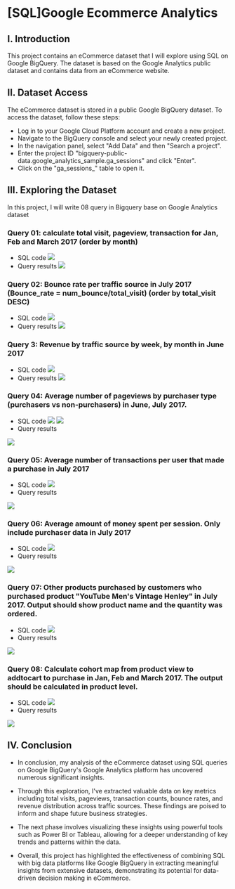 # [SQL]Google Ecommerce Analytics
## I. Introduction
This project contains an eCommerce dataset that I will explore using SQL on Google BigQuery. The dataset is based on the Google Analytics public dataset and contains data from an eCommerce website.
## II. Dataset Access
The eCommerce dataset is stored in a public Google BigQuery dataset. To access the dataset, follow these steps:
- Log in to your Google Cloud Platform account and create a new project.
- Navigate to the BigQuery console and select your newly created project.
- In the navigation panel, select "Add Data" and then "Search a project".
- Enter the project ID "bigquery-public-data.google_analytics_sample.ga_sessions" and click "Enter".
- Click on the "ga_sessions_" table to open it.
## III. Exploring the Dataset
In this project, I will write 08 query in Bigquery base on Google Analytics dataset

### Query 01: calculate total visit, pageview, transaction for Jan, Feb and March 2017 (order by month)
- SQL code
![](https://github.com/user-attachments/assets/22a577cf-e253-4f07-86b5-c2840aee6840)
- Query results
![](https://github.com/user-attachments/assets/dcf453ef-e376-4ef2-9ea2-c855778eb7c0)
### Query 02: Bounce rate per traffic source in July 2017 (Bounce_rate = num_bounce/total_visit) (order by total_visit DESC)
- SQL code
![](https://github.com/user-attachments/assets/c1a0aefb-2c46-4b1b-8653-0a55f85c46e5)
- Query results
![](https://github.com/user-attachments/assets/8e160da1-42c3-4600-9ad5-e326a1969560)
### Query 3: Revenue by traffic source by week, by month in June 2017
- SQL code
![](https://github.com/user-attachments/assets/f010d619-c535-4069-b614-d490d64e6beb)
- Query results
![](https://github.com/user-attachments/assets/8df2d5ee-45a6-47f7-a1db-e52faa58e81d)
### Query 04: Average number of pageviews by purchaser type (purchasers vs non-purchasers) in June, July 2017.
- SQL code
![](https://github.com/user-attachments/assets/63a8a433-6d75-467a-8d9a-912b115029f1)
![](https://github.com/user-attachments/assets/836955b7-0b93-4f82-85cd-24a552a14979)
- Query results

![](https://github.com/user-attachments/assets/b3aab64b-d2d3-47dc-acde-2e0d3d999a57)
### Query 05: Average number of transactions per user that made a purchase in July 2017
- SQL code
![](https://github.com/user-attachments/assets/4af8b0c5-6423-4ac3-a13d-3bf36c0010b2)
- Query results

![](https://github.com/user-attachments/assets/9c8f6866-f85d-49d7-ac5e-794f863d0800)
### Query 06: Average amount of money spent per session. Only include purchaser data in July 2017
- SQL code
![](https://github.com/user-attachments/assets/68768db2-b6cd-46e8-9a10-fc1b4bdec494)
- Query results

![](https://github.com/user-attachments/assets/49006e9b-d113-449c-9785-6cdd7b292540)
### Query 07: Other products purchased by customers who purchased product "YouTube Men's Vintage Henley" in July 2017. Output should show product name and the quantity was ordered.
- SQL code
![](https://github.com/user-attachments/assets/60016fa9-41b8-443e-b583-ccee375cd3e9)
- Query results

![](https://github.com/user-attachments/assets/0df634d4-1e33-4d23-a201-ac4e8415bd3f)
### Query 08: Calculate cohort map from product view to addtocart to purchase in Jan, Feb and March 2017. The output should be calculated in product level.
- SQL code
![](https://github.com/user-attachments/assets/87e7ba1d-06aa-41b6-bf38-1cac0baf4f62)
- Query results

![](https://github.com/user-attachments/assets/c7503b9d-50be-4237-bda0-a714462f6b68)

## IV. Conclusion
- In conclusion, my analysis of the eCommerce dataset using SQL queries on Google BigQuery's Google Analytics platform has uncovered numerous significant insights.

- Through this exploration, I've extracted valuable data on key metrics including total visits, pageviews, transaction counts, bounce rates, and revenue distribution across traffic sources. These findings are poised to inform and shape future business strategies.

- The next phase involves visualizing these insights using powerful tools such as Power BI or Tableau, allowing for a deeper understanding of key trends and patterns within the data.

- Overall, this project has highlighted the effectiveness of combining SQL with big data platforms like Google BigQuery in extracting meaningful insights from extensive datasets, demonstrating its potential for data-driven decision making in eCommerce.
